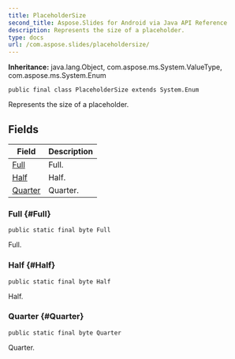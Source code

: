 ```yaml
---
title: PlaceholderSize
second_title: Aspose.Slides for Android via Java API Reference
description: Represents the size of a placeholder.
type: docs
url: /com.aspose.slides/placeholdersize/
---
```

**Inheritance:**
java.lang.Object, com.aspose.ms.System.ValueType, com.aspose.ms.System.Enum
```
public final class PlaceholderSize extends System.Enum
```

Represents the size of a placeholder.
## Fields

| Field | Description |
| --- | --- |
| [Full](#Full) | Full. |
| [Half](#Half) | Half. |
| [Quarter](#Quarter) | Quarter. |
### Full {#Full}
```
public static final byte Full
```


Full.

### Half {#Half}
```
public static final byte Half
```


Half.

### Quarter {#Quarter}
```
public static final byte Quarter
```


Quarter.

